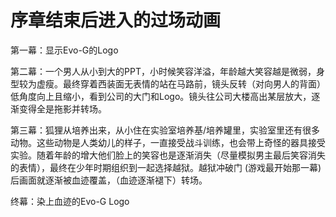 # 序章结束后进入的过场动画
第一幕：显示Evo-G的Logo

第二幕：一个男人从小到大的PPT，小时候笑容洋溢，年龄越大笑容越是微弱，身型较为虚瘦。最终穿着西装面无表情的站在马路前，镜头反转（对向男人的背面）低角度向上且缩小，看到公司的大门和Logo。镜头往公司大楼高出某层放大，逐渐变得全是拖影并转场。

第三幕：狐狸从培养出来，从小住在实验室培养基/培养罐里，实验室里还有很多动物。这些动物是人类幼儿的样子，一直接受战斗训练，也会带上奇怪的器具接受实验。随着年龄的增大他们脸上的笑容也是逐渐消失（尽量模拟男主最后笑容消失的表情），最终在少年时期组织到一起选择越狱。越狱冲破门 (游戏最开始那一幕) 后画面就逐渐被血迹覆盖，（血迹逐渐褪下）转场。

终幕：染上血迹的Evo-G Logo
